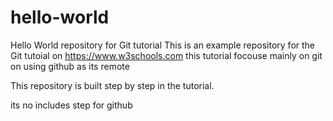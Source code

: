 # hello-world
Hello World repository for Git tutorial
This is an example repository for the Git tutoial on https://www.w3schools.com
this tutorial focouse mainly on git on using github as its remote

This repository is built step by step in the tutorial.

its no includes step for github
